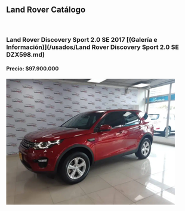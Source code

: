 ## Land Rover Catálogo

<p>&nbsp;</p>


### Land Rover Discovery Sport 2.0 SE 2017 [(Galería e Información)](/usados/Land Rover Discovery Sport 2.0 SE DZX598.md)
#### Precio: $97.900.000

<img src="/usados/images/Land Rover Discovery Sport 2.0 SE DZX598.PNG?raw=true"/>
<p>&nbsp;</p>
